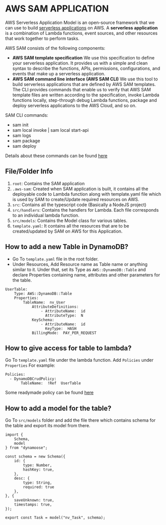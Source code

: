 # AWS SAM APPLICATION

AWS Serverless Application Model is an open-source framework that we can use to build [serverless applications](https://aws.amazon.com/serverless/) on AWS.
A **serverless application** is a combination of Lambda functions, event sources, and other resources that work together to perform tasks.

AWS SAM consists of the following components:

- **AWS SAM template specification** We use this specification to define your serverless application. It provides us with a simple and clean syntax to describe the functions, APIs, permissions, configurations, and events that make up a serverless application.
- **AWS SAM command line interface (AWS SAM CLI)** We use this tool to build serverless applications that are defined by AWS SAM templates. The CLI provides commands that enable us to verify that AWS SAM template files are written according to the specification, invoke Lambda functions locally, step-through debug Lambda functions, package and deploy serverless applications to the AWS Cloud, and so on.

SAM CLI commands:

- sam init
- sam local invoke | sam local start-api
- sam logs
- sam package
- sam deploy

Details about these commands can be found [here](https://docs.aws.amazon.com/serverless-application-model/latest/developerguide/serverless-sam-reference.html#serverless-sam-cli)

## File/Folder Info

1.  `root`: Contains the SAM application
2.  `.aws-sam`: Created when SAM application is built, it contains all the deployable code to Lambda function along with template.yaml file which is used by SAM to create/Update required resources on AWS.
3.  `src`: Contains all the typescript code (Basically a NodeJS project)
4.  `src/handlers`: Contains the handlers for Lambda. Each file corresponds to an individual lambda function.
5.  `src/models`: Contains the Model class for various tables.
6.  `template.yaml`: It contains all the resources that are to be created/updated by SAM on AWS for this Application.

## How to add a new Table in DynamoDB?

- Go To `template.yaml` file in the root folder.
- Under Resources, Add Resource name as Table name or anything similar to it. Under that, set its Type as `AWS::DynamoDB::Table` and declare Properties containing name, attributes and other parameters for the table.

```
UserTable:
	Type: AWS::DynamoDB::Table
	Properties:
		TableName:  nv_User
			AttributeDefinitions:
				- AttributeName:  id
				  AttributeType:  N
			KeySchema:
				- AttributeName:  id
				  KeyType:  HASH
			BillingMode:  PAY_PER_REQUEST
```

## How to give access for table to lambda?

Go To `template.yaml` file under the lambda function. Add `Policies` under `Properties`
For example:

```
Policies:
  - DynamoDBCrudPolicy:
	   TableName:  !Ref  UserTable
```

Some readymade policy can be found [here](https://docs.aws.amazon.com/serverless-application-model/latest/developerguide/serverless-policy-template-list.html)

## How to add a model for the table?

Go To `src/models` folder and add the file there which contains schema for the table and export its model from there.

```
import {
    Schema,
    model
} from "dynamoose";

const schema = new Schema({
    id: {
        type: Number,
        hashKey: true,
    },
    desc: {
        type: String,
        required: true
    },
}, {
    saveUnknown: true,
    timestamps: true,
});

export const Task = model("nv_Task", schema);
```
